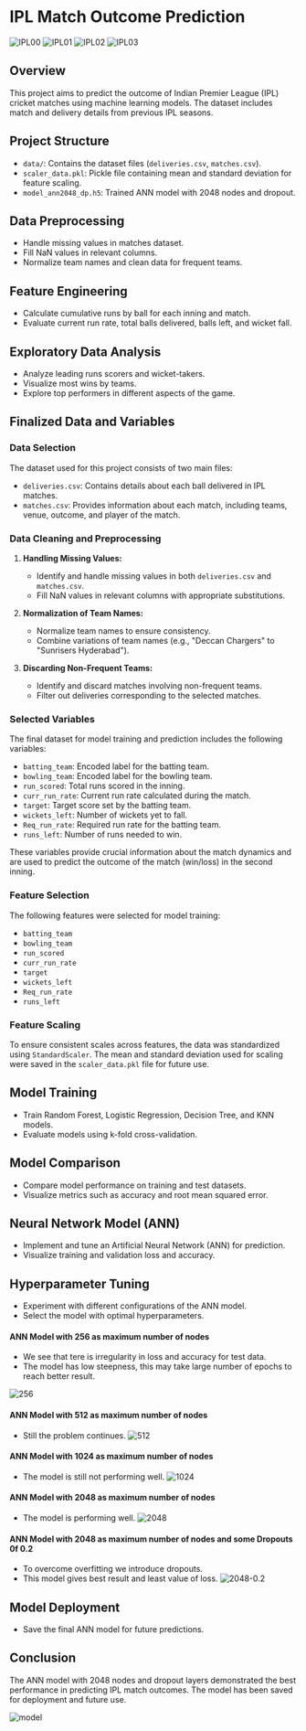# IPL Match Outcome Prediction

![IPL00](/IPL00.png)
![IPL01](/IPL01.png)
![IPL02](/IPL02.png)
![IPL03](/IPL03.png)

## Overview

This project aims to predict the outcome of Indian Premier League (IPL) cricket matches using machine learning models. The dataset includes match and delivery details from previous IPL seasons.

## Project Structure

- `data/`: Contains the dataset files (`deliveries.csv`, `matches.csv`).
- `scaler_data.pkl`: Pickle file containing mean and standard deviation for feature scaling.
- `model_ann2048_dp.h5`: Trained ANN model with 2048 nodes and dropout.

## Data Preprocessing

- Handle missing values in matches dataset.
- Fill NaN values in relevant columns.
- Normalize team names and clean data for frequent teams.

## Feature Engineering

- Calculate cumulative runs by ball for each inning and match.
- Evaluate current run rate, total balls delivered, balls left, and wicket fall.

## Exploratory Data Analysis

- Analyze leading runs scorers and wicket-takers.
- Visualize most wins by teams.
- Explore top performers in different aspects of the game.

## Finalized Data and Variables

### Data Selection

The dataset used for this project consists of two main files:
- `deliveries.csv`: Contains details about each ball delivered in IPL matches.
- `matches.csv`: Provides information about each match, including teams, venue, outcome, and player of the match.

### Data Cleaning and Preprocessing

1. **Handling Missing Values:**
   - Identify and handle missing values in both `deliveries.csv` and `matches.csv`.
   - Fill NaN values in relevant columns with appropriate substitutions.

2. **Normalization of Team Names:**
   - Normalize team names to ensure consistency.
   - Combine variations of team names (e.g., "Deccan Chargers" to "Sunrisers Hyderabad").

3. **Discarding Non-Frequent Teams:**
   - Identify and discard matches involving non-frequent teams.
   - Filter out deliveries corresponding to the selected matches.

### Selected Variables

The final dataset for model training and prediction includes the following variables:

- `batting_team`: Encoded label for the batting team.
- `bowling_team`: Encoded label for the bowling team.
- `run_scored`: Total runs scored in the inning.
- `curr_run_rate`: Current run rate calculated during the match.
- `target`: Target score set by the batting team.
- `wickets_left`: Number of wickets yet to fall.
- `Req_run_rate`: Required run rate for the batting team.
- `runs_left`: Number of runs needed to win.

These variables provide crucial information about the match dynamics and are used to predict the outcome of the match (win/loss) in the second inning.

### Feature Selection

The following features were selected for model training:

- `batting_team`
- `bowling_team`
- `run_scored`
- `curr_run_rate`
- `target`
- `wickets_left`
- `Req_run_rate`
- `runs_left`

### Feature Scaling

To ensure consistent scales across features, the data was standardized using `StandardScaler`. The mean and standard deviation used for scaling were saved in the `scaler_data.pkl` file for future use.

## Model Training

- Train Random Forest, Logistic Regression, Decision Tree, and KNN models.
- Evaluate models using k-fold cross-validation.

## Model Comparison

- Compare model performance on training and test datasets.
- Visualize metrics such as accuracy and root mean squared error.

## Neural Network Model (ANN)

- Implement and tune an Artificial Neural Network (ANN) for prediction.
- Visualize training and validation loss and accuracy.

## Hyperparameter Tuning

- Experiment with different configurations of the ANN model.
- Select the model with optimal hyperparameters.

#### ANN Model with 256 as maximum number of nodes
- We see that tere is irregularity in loss and accuracy for test data.
- The model has low steepness, this may take large number of epochs to reach better result.

![256](/256.png)

#### ANN Model with 512 as maximum number of nodes
- Still the problem continues.
![512](/512.png)

#### ANN Model with 1024 as maximum number of nodes
- The model is still not performing well.
![1024](/1024.png)

#### ANN Model with 2048 as maximum number of nodes
- The model is performing well.
![2048](/2048.png)

#### ANN Model with 2048 as maximum number of nodes and some Dropouts 0f 0.2
- To overcome overfitting we introduce dropouts.
- This model gives best result and least value of loss.
![2048-0.2](/2048-0.2.png)

## Model Deployment

- Save the final ANN model for future predictions.

## Conclusion

The ANN model with 2048 nodes and dropout layers demonstrated the best performance in predicting IPL match outcomes. The model has been saved for deployment and future use.

![model](/2048-0.2.png)



